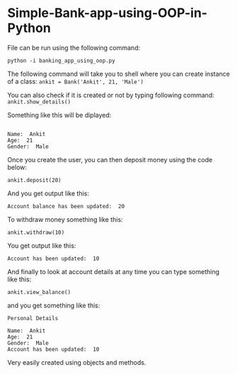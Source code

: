 # Simple-Bank-app-using-OOP-in-Python
File can be run using the following command:

```python -i banking_app_using_oop.py``` 

The following command will take you to shell where you can create instance of a class:
```ankit = Bank('Ankit', 21, 'Male')```

You can also check if it is created or not by typing following command:
```ankit.show_details()```

Something like this will be diplayed:

```Personal Details

Name:  Ankit
Age:  21
Gender:  Male
```

Once you create the user, you can then deposit money using the code below:

```ankit.deposit(20)```

And you get output like this:

```Account balance has been updated:  20```

To withdraw money something like this:

```ankit.withdraw(10)```

You get output like this:

```Account has been updated:  10```

And finally to look at account details at any time you can type something like this:

```ankit.view_balance()```

and you get something like this:
```
Personal Details

Name:  Ankit
Age:  21
Gender:  Male
Account has been updated:  10
```
Very easily created using objects and methods.

